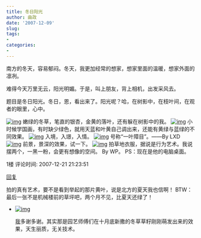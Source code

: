 ```yaml
---
title: 冬日阳光
author: 曲政
date: '2007-12-09'
slug: 
tags:
- 
categories:
- 
---
```


南方的冬天，容易郁闷。冬天，我更加经常的想家，想家里面的温暖，想家外面的凛冽。 

难得今天万里无云，阳光明媚。于是，叫上朋友，背上相机，出发采风去。 

题目是冬日阳光。冬日，恩，看出来了。阳光呢？哈，在树影中，在枝叶间，在观者的眼里，心中。 


[![img](https://tva1.sinaimg.cn/large/006tNbRwgy1g9zhj5oxinj30m80go0xj.jpg)](http://photo.store.qq.com/http_imgload.cgi?/rurl2=cba6c1645409ce7a42c14867d7cdcf80a3bc20a6e7aa858876c7a0ef14d479f46a8df5e72408bf8801c62fe552278c996c61597de51536a218f4f6907ef1ac9d8434ff206859ce351d7a1faf5e64b424b422f2b2) 
嫩绿的冬草，笔直的银杏，金黄的落叶，还有躲在树影中的我。 
[![img](https://tva1.sinaimg.cn/large/006tNbRwgy1g9zhj7dhfaj30ci0gomzi.jpg)](http://photo.store.qq.com/http_imgload.cgi?/rurl2=2404343e395622d84442ab0438dd477b2f53b4d44638e73e0ef5831edb1ebd5ff68c9f91664eb065dab4e35b71f92087d31945f6dfd59d60b5cbba988ebbd8622790e8e25e231eacb5cb5ba24ff16739dbcaff44) 
小时候学国画，有时缺少绿色，就用天蓝和叶黄自己调出来，还能有黄绿与蓝绿的不同效果。 
[![img](https://tva1.sinaimg.cn/large/006tNbRwgy1g9zhj7xbgvj30ci0gomzr.jpg)](http://photo.store.qq.com/http_imgload.cgi?/rurl2=36884d931168ceb0800896e31cf45e8fc1669ed2ffc5b3c3324cf028219896a212f1853811da90244dfc1add5e2f90075055eeb394de1992441d03a1b3a02c9295129be4db819abe6f54f6dc330b45b307954d0f) 
入境，入璟，入情。 
[![img](https://tva1.sinaimg.cn/large/006tNbRwgy1g9zhj8kem8j30m80gogph.jpg)](http://photo.store.qq.com/http_imgload.cgi?/rurl2=bcc59bc11f8764c48b44e0b1cd87053cc8fe8023872484183a6e714c5c9066ffc5074d80425b9ccd60fd1171a4f4b301655781335f53d530e1446546cbb516d3f16e9023fcbcb5b9fbfac5f66319e89cd7d7df9c) 
号称“一叶障目”。——By LXD 
[![img](https://tva1.sinaimg.cn/large/006tNbRwgy1g9zhj6jt5aj30m80go42z.jpg)](http://photo.store.qq.com/http_imgload.cgi?/rurl2=6ebca7053f2550ae27643ddaffe2e9ddb2f5b5ca31cea1ad064f11516193b4ec8bb486dd079bfbd2f7179eae468a564ef12615acb35f312de7cb0fe669a852723e507f987634c63024bd4ee028a0ad15dca06c94) 
前景，景深的效果，试一下。 
[![img](https://tva1.sinaimg.cn/large/006tNbRwgy1g9zhj6vs53j30m80gotbe.jpg)](http://photo.store.qq.com/http_imgload.cgi?/rurl2=b0e28d1d11305529604a3ad73bfdbde89a7f803c223444c97e09eab138ea08035afb127b10afa497f2a5298c6bca2cbc9e970d9ad9f8cfe59855d8ec581487a394dd7226ce452cf7c5a4bf27eebaa3e4ff549cda) 
拍草地衣服，据说是行为艺术。我说摆两个，一黑一粉，会更有想像的空间。 By WP。
PS：现在是他的电脑桌面。                                                                                            

1楼 评论时间: 2007-12-21 21:23:51

[回复](javascript:;)

拍的真有艺术，要不是看到举起的那片黄叶，说是北方的夏天我也信啊！ BTW：最后一张不是机械楼前的草坪吧，两个月不见，比夏天还绿了！ 

-   [![img](https://tva1.sinaimg.cn/large/006tNbRwgy1g9zhjdiboaj301e01ea9t.jpg)](http://user.qzone.qq.com/244147976)

    [我](http://user.qzone.qq.com/244147976)多谢多谢。其实那是园艺师傅们在十月底新撒的冬草草籽刚刚萌发出来的效果，天生丽质，无关技术。 